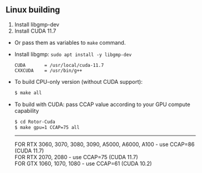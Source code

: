 ## Linux building

1. Install libgmp-dev
2. Install CUDA 11.7
 
 - Or pass them as variables to `make` command.
 - Install libgmp: ```sudo apt install -y libgmp-dev```


    ```make
    CUDA       = /usr/local/cuda-11.7
    CXXCUDA    = /usr/bin/g++
    ```
 - To build CPU-only version (without CUDA support):
    ```sh
    $ make all
    ```
 - To build with CUDA: pass CCAP value according to your GPU compute capability
    ```sh
    $ cd Rotor-Cuda
    $ make gpu=1 CCAP=75 all
    ```
    <hr>
    FOR RTX 3060, 3070, 3080, 3090, A5000, A6000, A100 - use CCAP=86 (CUDA 11.7)</br>
    FOR RTX 2070, 2080 - use CCAP=75 (CUDA 11.7)</br>
    FOR GTX 1060, 1070, 1080 - use CCAP=61 (CUDA 10.2)</br>
